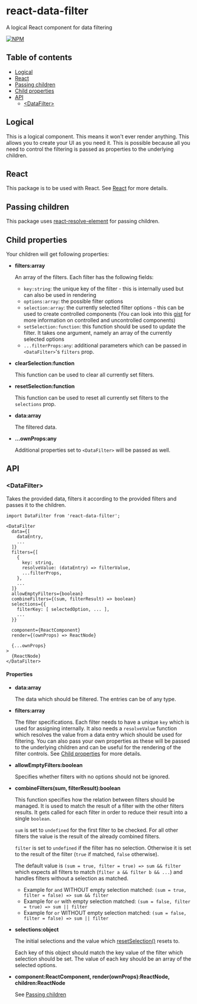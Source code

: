 # react-data-filter

A logical React component for data filtering

[![NPM](https://nodei.co/npm/react-data-filter.png?downloads=true&downloadRank=true&stars=true)](https://nodei.co/npm/react-data-filter/)

## Table of contents
 - [Logical](#logical)
 - [React](#react)
 - [Passing children](#passing-children)
 - [Child properties](#child-properties)
 - [API](#api)
   - [\<DataFilter\>](#datafilter)

## Logical

This is a logical component. This means it won't ever render anything.
This allows you to create your UI as you need it. This is possible because all you need to control the filtering is passed
as properties to the underlying children.

## React

This package is to be used with React.
See [React](https://facebook.github.io/react/) for more details.

## Passing children

This package uses [react-resolve-element](https://npmjs.com/package/react-resolve-element) for passing children.

## Child properties

Your children will get following properties:

* **filters:array**

  An array of the filters.
  Each filter has the following fields:
    - `key:string`: the unique key of the filter - this is internally used but can also be used in rendering
    - `options:array`: the possible filter options
    - `selection:array`: the currently selected filter options - this can be used to create controlled components (You can look into this [gist](https://gist.github.com/markerikson/d71cfc81687f11609d2559e8daee10cc) for more information on controlled and uncontrolled components)
    - `setSelection:function`: this function should be used to update the filter. It takes one argument, namely an array of the currently selected options
    - `...filterProps:any`: additional parameters which can be passed in `<DataFilter>`'s `filters` prop.

* **clearSelection:function**

  This function can be used to clear all currently set filters.

* **resetSelection:function**

  This function can be used to reset all currently set filters to the `selections` prop.

* **data:array**

  The filtered data.

* **...ownProps:any**

  Additional properties set to `<DataFilter>` will be passed as well.

## API

### \<DataFilter\>

Takes the provided data, filters it according to the provided filters and passes it to the children.

```JSX
import DataFilter from 'react-data-filter';

<DataFilter
  data={[
    dataEntry,
    ...
  ]}
  filters={[
    {
      key: string,
      resolveValue: (dataEntry) => filterValue,
      ...filterProps,
    },
    ...
  ]}
  allowEmptyFilters={boolean}
  combineFilters={(sum, filterResult) => boolean}
  selections={{
    filterKey: [ selectedOption, ... ],
    ...
  }}

  component={ReactComponent}
  render={(ownProps) => ReactNode}

  {...ownProps}
>
  {ReactNode}
</DataFilter>
```

#### Properties

* **data:array**

  The data which should be filtered.
  The entries can be of any type.

* **filters:array**

  The filter specifications.
  Each filter needs to have a unique `key` which is used for assigning internally.
  It also needs a `resolveValue` function which resolves the value from a data entry which should be used for filtering.
  You can also pass your own properties as these will be passed to the underlying children and can be useful for the rendering of the filter controls.
  See [Child properties](#child-properties) for more details.

* **allowEmptyFilters:boolean**

  Specifies whether filters with no options should not be ignored.

* **combineFilters(sum, filterResult):boolean**

  This function specifies how the relation between filters should be managed.
  It is used to match the result of a filter with the other filters results.
  It gets called for each filter in order to reduce their result into a single `boolean`.

  `sum` is set to `undefined` for the first filter to be checked. For all other filters the value is the result of the already combined filters.

  `filter` is set to `undefined` if the filter has no selection. Otherwise it is set to the result of the filter (`true` if matched, `false` otherwise).

  The default value is `(sum = true, filter = true) => sum && filter` which expects all filters to match (`filter a && filter b && ...`) and handles filters without a selection as matched.

  * Example for `and` WITHOUT empty selection matched:
  `(sum = true, filter = false) => sum && filter`
  * Example for `or` with empty selection matched:
  `(sum = false, filter = true) => sum || filter`
  * Example for `or` WITHOUT empty selection matched:
  `(sum = false, filter = false) => sum || filter`

* **selections:object**

  The initial selections and the value which [resetSelection()](#child-properties) resets to.

  Each key of this object should match the key value of the filter which selection should be set.
  The value of each key should be an array of the selected options.

* **component:ReactComponent, render(ownProps):ReactNode, children:ReactNode**

  See [Passing children](#passing-children)
